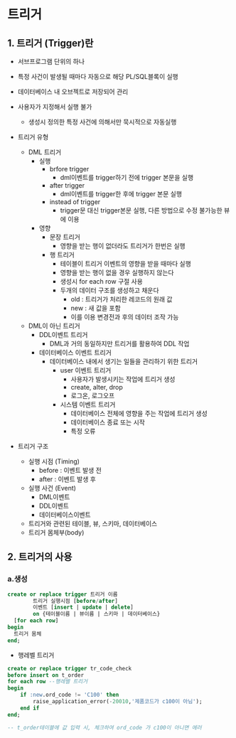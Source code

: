 # 트리거
## 1. 트리거 (Trigger)란
- 서브프로그램 단위의 하나
- 특정 사건이 발생될 때마다 자동으로 해당 PL/SQL블록이 실행
- 데이터베이스 내 오브젝트로 저장되어 관리
- 사용자가 지정해서 실행 불가
  - 생성시 정의한 특정 사건에 의해서만 묵시적으로 자동실행   

- 트리거 유형
  - DML 트리거
    - 실행
      - brfore trigger
        - dml이벤트를 trigger하기 전에 trigger 본문을 실행
      - after trigger
        - dml이벤트를 trigger한 후에 trigger 본문 실행
      - instead of trigger
        - trigger문 대신 trigger본문 실행, 다른 방법으로 수정 불가능한 뷰에 이용
    - 영향
      - 문장 트리거
        - 영향을 받는 행이 없더라도 트리거가 한번은 실행
      - 행 트리거
        - 테이블이 트리거 이벤트의 영향을 받을 때마다 실행
        - 영향을 받는 행이 없을 경우 실행하지 않는다
        - 생성시 for each row 구절 사용
        - 두개의 데이터 구조를 생성하고 채운다
          - old : 트리거가 처리한 레코드의 원래 값
          - new : 새 값을 포함
          - 이를 이용 변경전과 후의 데이터 조작 가능
  - DML이 아닌 트리거
    - DDL이벤트 트리거
      - DML과 거의 동일하지만 트리거를 활용하여 DDL 작업
    - 데이터베이스 이벤트 트리거
      - 데이터베이스 내에서 생기는 일들을 관리하기 위한 트리거
        - user 이벤트 트리거
          - 사용자가 발생시키는 작업에 트리거 생성
          - create, alter, drop
          - 로그온, 로그오프
        - 시스템 이벤트 트리거
          - 데이터베이스 전체에 영향을 주는 작업에 트리거 생성
          - 데이터베이스 종료 또는 시작
          - 특정 오류   

- 트리거 구조
  - 실행 시점 (Timing)
    - before : 이벤트 발생 전
    - after : 이벤트 발생 후
  - 실행 사건 (Event)
    - DML이벤트
    - DDL이벤트
    - 데이터베이스이벤트
  - 트리거와 관련된 테이블, 뷰, 스키마, 데이터베이스
  - 트리거 몸체부(body)

## 2. 트리거의 사용
### a.생성
```sql
create or replace trigger 트리거 이름
        트리거 실행시점 [before/after]
        이벤트 [insert | update | delete]
        on {테이블이름 | 뷰이름 | 스키마 | 데이터베이스}
  [for each row]
begin
  트리거 몸체
end;  
```

- 행레벨 트리거   

```sql
create or replace trigger tr_code_check
before insert on t_order
for each row --행레벨 트리거
begin
    if :new.ord_code != 'C100' then
        raise_application_error(-20010,'제품코드가 c100이 아님');
    end if
end;

-- t_order테이블에 값 입력 시, 체크하여 ord_code 가 c100이 아니면 에러
```
